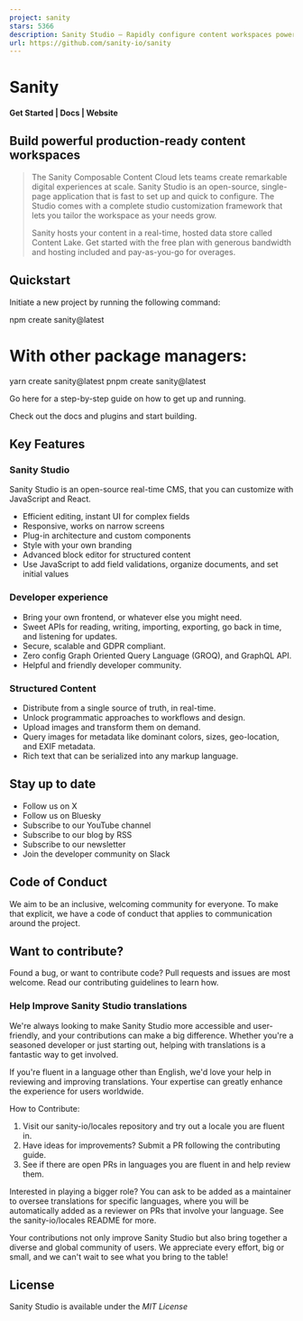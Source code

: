 ```yaml
---
project: sanity
stars: 5366
description: Sanity Studio – Rapidly configure content workspaces powered by structured content
url: https://github.com/sanity-io/sanity
---
```


Sanity
======

#### Get Started | Docs | Website

Build powerful production-ready content workspaces
--------------------------------------------------

> The Sanity Composable Content Cloud lets teams create remarkable digital experiences at scale. Sanity Studio is an open-source, single-page application that is fast to set up and quick to configure. The Studio comes with a complete studio customization framework that lets you tailor the workspace as your needs grow.
> 
> Sanity hosts your content in a real-time, hosted data store called Content Lake. Get started with the free plan with generous bandwidth and hosting included and pay-as-you-go for overages.

Quickstart
----------

Initiate a new project by running the following command:

npm create sanity@latest

# With other package managers:
yarn create sanity@latest
pnpm create sanity@latest

Go here for a step-by-step guide on how to get up and running.

Check out the docs and plugins and start building.

Key Features
------------

### Sanity Studio

Sanity Studio is an open-source real-time CMS, that you can customize with JavaScript and React.

-   Efficient editing, instant UI for complex fields
-   Responsive, works on narrow screens
-   Plug-in architecture and custom components
-   Style with your own branding
-   Advanced block editor for structured content
-   Use JavaScript to add field validations, organize documents, and set initial values

### Developer experience

-   Bring your own frontend, or whatever else you might need.
-   Sweet APIs for reading, writing, importing, exporting, go back in time, and listening for updates.
-   Secure, scalable and GDPR compliant.
-   Zero config Graph Oriented Query Language (GROQ), and GraphQL API.
-   Helpful and friendly developer community.

### Structured Content

-   Distribute from a single source of truth, in real-time.
-   Unlock programmatic approaches to workflows and design.
-   Upload images and transform them on demand.
-   Query images for metadata like dominant colors, sizes, geo-location, and EXIF metadata.
-   Rich text that can be serialized into any markup language.

Stay up to date
---------------

-   Follow us on X
-   Follow us on Bluesky
-   Subscribe to our YouTube channel
-   Subscribe to our blog by RSS
-   Subscribe to our newsletter
-   Join the developer community on Slack

Code of Conduct
---------------

We aim to be an inclusive, welcoming community for everyone. To make that explicit, we have a code of conduct that applies to communication around the project.

Want to contribute?
-------------------

Found a bug, or want to contribute code? Pull requests and issues are most welcome. Read our contributing guidelines to learn how.

### Help Improve Sanity Studio translations

We're always looking to make Sanity Studio more accessible and user-friendly, and your contributions can make a big difference. Whether you're a seasoned developer or just starting out, helping with translations is a fantastic way to get involved.

If you're fluent in a language other than English, we'd love your help in reviewing and improving translations. Your expertise can greatly enhance the experience for users worldwide.

How to Contribute:

1.  Visit our sanity-io/locales repository and try out a locale you are fluent in.
2.  Have ideas for improvements? Submit a PR following the contributing guide.
3.  See if there are open PRs in languages you are fluent in and help review them.

Interested in playing a bigger role? You can ask to be added as a maintainer to oversee translations for specific languages, where you will be automatically added as a reviewer on PRs that involve your language. See the sanity-io/locales README for more.

Your contributions not only improve Sanity Studio but also bring together a diverse and global community of users. We appreciate every effort, big or small, and we can't wait to see what you bring to the table!

License
-------

Sanity Studio is available under the _MIT License_

